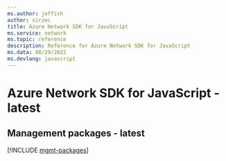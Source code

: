 ```yaml
---
ms.author: jeffish
author: xirzec
title: Azure Network SDK for JavaScript
ms.service: network
ms.topic: reference
description: Reference for Azure Network SDK for JavaScript
ms.data: 08/29/2022
ms.devlang: javascript
---
```

# Azure Network SDK for JavaScript - latest

## Management packages - latest
[!INCLUDE [mgmt-packages](network-mgmt-index.md)]